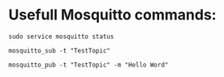 # Usefull Mosquitto commands:
```
sudo service mosquitto status
```

```
mosquitto_sub -t "TestTopic"
```

```
mosquitto_pub -t "TestTopic" -m "Hello Word"
```
